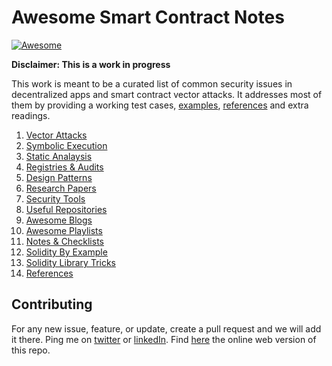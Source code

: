 # Awesome Smart Contract Notes 
[![Awesome](https://cdn.rawgit.com/sindresorhus/awesome/d7305f38d29fed78fa85652e3a63e154dd8e8829/media/badge.svg)](https://github.com/aabdulwahed/Smart-Contracts-Notes)
 
 **Disclaimer: This is a work in progress**


This work is meant to be a curated list of common security issues in decentralized apps and smart contract vector attacks. It addresses most of them  by providing a working test cases, [examples](examples/), [references](docs/References.md) and extra readings.

1. [Vector Attacks](docs/VectorAttacks.md)
2. [Symbolic Execution](docs/symbolicExec.md)
3. [Static Analaysis](docs/staticAnalaysis.md)
2. [Registries & Audits](docs/Registry.md)
3. [Design Patterns](docs/DesignPatterns.md)
4. [Research Papers](docs/ResearchPapers.md)
5. [Security Tools](docs/SecurityTools.md)
6. [Useful Repositories](docs/UsefulRepos.md)
7. [Awesome Blogs](blogs.md)
9. [Awesome Playlists](docs/videos.md)
7. [Notes & Checklists](notes.md)
8. [Solidity By Example](examples/)
9. [Solidity Library Tricks](sollib.md)
8. [References](docs/References.md)


## Contributing
For any new issue, feature, or update, create a pull request and we will add it there. Ping me on [twitter](https://twitter.com/aabdolwahed) or [linkedIn](https://www.linkedin.com/in/aabdulwahed/). Find [here](https://aabdulwahed.github.io/Smart-Contracts-Notes/) the online web version of this repo.
